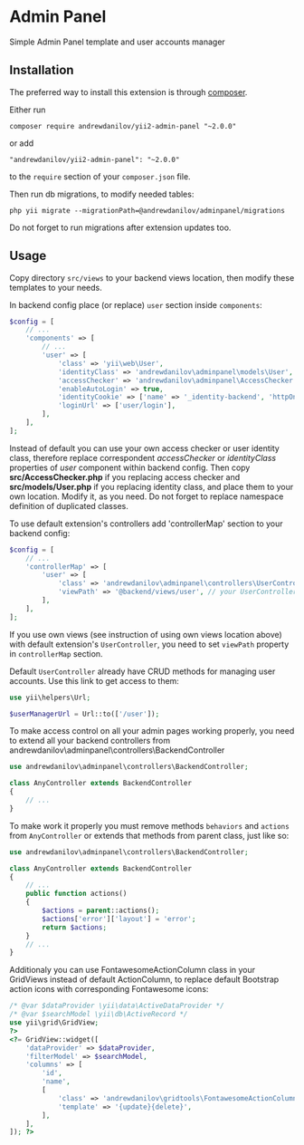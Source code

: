 Admin Panel
===========
Simple Admin Panel template and user accounts manager

Installation
------------

The preferred way to install this extension is through [composer](http://getcomposer.org/download/).

Either run

```
composer require andrewdanilov/yii2-admin-panel "~2.0.0"
```

or add

```
"andrewdanilov/yii2-admin-panel": "~2.0.0"
```

to the `require` section of your `composer.json` file.

Then run db migrations, to modify needed tables:

```
php yii migrate --migrationPath=@andrewdanilov/adminpanel/migrations
```

Do not forget to run migrations after extension updates too.


Usage
-----

Copy directory `src/views` to your backend views location, then modify these templates to your needs.

In backend config place (or replace) `user` section inside `components`:

```php
$config = [
	// ...
	'components' => [
		// ...
		'user' => [
			'class' => 'yii\web\User',
			'identityClass' => 'andrewdanilov\adminpanel\models\User',
			'accessChecker' => 'andrewdanilov\adminpanel\AccessChecker',
			'enableAutoLogin' => true,
			'identityCookie' => ['name' => '_identity-backend', 'httpOnly' => true],
			'loginUrl' => ['user/login'],
		],
	],
];
```

Instead of default you can use your own access checker or user identity class, therefore replace correspondent _accessChecker_ or _identityClass_ properties of _user_ component within backend config. Then copy __src/AccessChecker.php__ if you replacing access checker and __src/models/User.php__ if you replacing identity class, and place them to your own location. Modify it, as you need. Do not forget to replace namespace definition of duplicated classes.

To use default extension's controllers add 'controllerMap' section to your backend config:

```php
$config = [
	// ...
	'controllerMap' => [
		'user' => [
			'class' => 'andrewdanilov\adminpanel\controllers\UserController',
			'viewPath' => '@backend/views/user', // your UserController views location
		],
	],
];
```

If you use own views (see instruction of using own views location above) with default extension's `UserController`, you need to set `viewPath` property in `controllerMap` section.

Default `UserController` already have CRUD methods for managing user accounts. Use this link to get access to them:

```php
use yii\helpers\Url;

$userManagerUrl = Url::to(['/user']);
```

To make access control on all your admin pages working properly, you need to extend all your backend controllers from
andrewdanilov\adminpanel\controllers\BackendController

```php
use andrewdanilov\adminpanel\controllers\BackendController;

class AnyController extends BackendController
{
	// ...
}
```

To make work it properly you must remove methods `behaviors` and `actions` from `AnyController` or extends that methods from parent class, just like so:

```php
use andrewdanilov\adminpanel\controllers\BackendController;

class AnyController extends BackendController
{
	// ...
	public function actions()
	{
		$actions = parent::actions();
		$actions['error']['layout'] = 'error';
		return $actions;
	}
	// ...
}
```

Additionaly you can use FontawesomeActionColumn class in your GridViews instead of default ActionColumn, to replace default Bootstrap action icons with corresponding Fontawesome icons:

```php
/* @var $dataProvider \yii\data\ActiveDataProvider */
/* @var $searchModel \yii\db\ActiveRecord */
use yii\grid\GridView;
?>
<?= GridView::widget([
	'dataProvider' => $dataProvider,
	'filterModel' => $searchModel,
	'columns' => [
		'id',
		'name',
		[
			'class' => 'andrewdanilov\gridtools\FontawesomeActionColumn',
			'template' => '{update}{delete}',
		],
	],
]); ?>
```